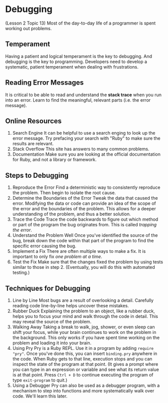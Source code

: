 # Debugging

(Lesson 2 Topic 13)
Most of the day-to-day life of a programmer is spent working out problems.

## Temperament

Having a patient and logical temperament is the key to debugging. And debugging is the key to programming.
Developers need to develop a systematic, patient temperament when dealing with frustrations.

## Reading Error Messages

It is critical to be able to read and understand the **stack trace** when you run into an error.
Learn to find the meaningful, relevant parts (i.e. the error message).

## Online Resources

1. Search Engine
   It can be helpful to use a search enging to look up the error message. Try prefacing your search with "Ruby" to make sure the results are relevant.
2. Stack Overflow
   This site has answers to many common problems.
3. Documentation
   Make sure you are looking at the official documentation for Ruby, and not a library or framework.

## Steps to Debugging

1. Reproduce the Error
   Find a deterministic way to consistently reproduce the problem. Then begin to isolate the root cause.
2. Determine the Boundaries of the Error
   Tweak the data that caused the error. Modifying the data or code can provide an idea of the scope of the error and the boundaries of the problem. This allows for a deeper understanding of the problem, and thus a better solution.
3. Trace the Code
   Trace the code backwards to figure out which method or part of the program the bug originates from. This is called _trapping the error_.
4. Understand the Problem Well
   Once you've identified the source of the bug, break down the code within that part of the program to find the specific error causing the bug.
5. Implement a Fix
   There are often multiple ways to make a fix. It is important to only fix _one problem at a time_.
6. Test the Fix
   Make sure that the changes fixed the problem by using tests similar to those in step 2. (Eventually, you will do this with automated testing.)

## Techniques for Debugging

1. Line by Line
   Most bugs are a result of overlooking a detail. Carefully reading code line-by-line helps uncover these mistakes.
2. Rubber Duck
   Explaining the problem to an object, like a rubber duck, helps you to focus your mind and walk through the code in detail. This may reveal the source of the problem.
3. Walking Away
   Taking a break to walk, jog, shower, or even sleep can shift your focus, while your brain continues to work on the problem in the background. This only works if you have spent time working on the problem and loading it into your brain.
4. Using Pry
   Pry is a Ruby REPL. Use it in a program by adding `require "pry"`. Once you've done this, you can insert `binding.pry` anywhere in the code. When Ruby gets to that line, execution stops and you can inspect the state of the program at that point. (It gives a prompt where you can type in an expression or variable and see what its return value is at that point. Press `Ctrl + D` to continue executing the program of type `exit-program` to quit.)
5. Using a Debugger
   Pry can also be used as a debugger program, with a mechanism to step into functions and more systematically walk over code. We'll learn this later.
